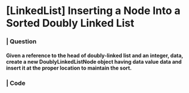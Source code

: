 # [LinkedList] Inserting a Node Into a Sorted Doubly Linked List

### | Question

#### Given a reference to the head of doubly-linked list and an integer, data, create a new DoublyLinkedListNode object having data value data and insert it at the proper location to maintain the sort. 

### | Code